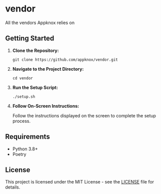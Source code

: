 # vendor
All the vendors Appknox relies on

## Getting Started

1. **Clone the Repository:**
   ```
   git clone https://github.com/appknox/vendor.git
   ```

2. **Navigate to the Project Directory:**
   ```
   cd vendor
   ```

3. **Run the Setup Script:**
   ```
   ./setup.sh
   ```

4. **Follow On-Screen Instructions:**

   Follow the instructions displayed on the screen to complete the setup process.

## Requirements

- Python 3.8+
- Poetry

## License

This project is licensed under the MIT License - see the [LICENSE](LICENSE) file for details.
